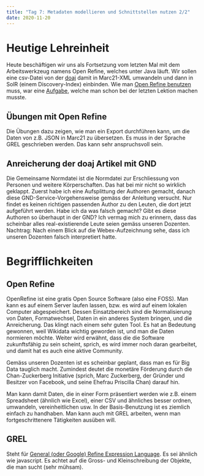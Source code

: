 ```yaml
---
title: "Tag 7: Metadaten modellieren und Schnittstellen nutzen 2/2"
date: 2020-11-20
---
```

# Heutige Lehreinheit
Heute beschäftigen wir uns als Fortsetzung vom letzten Mal mit dem Arbeitswerkzeug namens Open Refine, welches unter Java läuft. Wir sollen eine csv-Datei von der [doaj](https://doaj.org/) damit in Marc21-XML umwandeln und dann in SolR (einem Discovery-Index) einbinden. Wie man [Open Refine benutzen](https://www.youtube.com/watch?v=wfS1qTKFQoI) muss, war eine [Aufgabe](https://librarycarpentry.org/lc-open-refine/), welche man schon bei der letzten Lektion machen musste. 

## Übungen mit Open Refine
Die Übungen dazu zeigen, wie man ein Export durchführen kann, um die Daten von z.B. JSON in Marc21 zu übersetzen. Es muss in der Sprache GREL geschrieben werden. Das kann sehr anspruchsvoll sein. 

## Anreicherung der doaj Artikel mit GND
Die Gemeinsame Normdatei ist die Normdatei zur Erschliessung von Personen und weitere Körperschaften. Das hat bei mir nicht so wirklich geklappt. Zuerst habe ich eine Aufsplittung der Authoren gemacht, danach diese GND-Service-Vorgehensweise gemäss der Anleitung versucht. Nur findet es keinen richtigen passenden Author zu den Leuten, die dort jetzt aufgeführt werden. Habe ich da was falsch gemacht? Gibt es diese Authoren so überhaupt in der GND? Ich vermag mich zu erinnern, dass das scheinbar alles real-existierende Leute seien gemäss unseren Dozenten. 
Nachtrag: Nach einem Blick auf die Webex-Aufzeichnung sehe, dass ich unseren Dozenten falsch interpretiert hatte. 

# Begrifflichkeiten

## Open Refine
OpenRefine ist eine gratis Open Source Software (also eine FOSS). Man kann es auf einem Server laufen lassen, bzw. es wird auf einem lokalen Computer abgespeichert. 
Dessen Einsatzbereich sind die Normalisierung von Daten, Formatwechsel, Daten in ein anderes System bringen, und die Anreicherung. Das klingt nach einem sehr guten Tool. Es hat an Bedeutung gewonnen, weil Wikidata wichtig geworden ist, und man die Daten normieren möchte. 
Weiter wird erwähnt, dass die die Software zukunftsfähig zu sein scheint, sprich, es wird immer noch daran gearbeitet, und damit hat es auch eine aktive Community. 

Gemäss unseren Dozenten ist es  scheinbar geplant, dass man es für Big Data tauglich macht. Zumindest deutet die monetäre Förderung durch die Chan-Zuckerberg Initiative (sprich, Marc Zuckerberg, der Gründer und Besitzer von Facebook, und seine Ehefrau Priscilla Chan) darauf hin. 

Man kann damit Daten, die in einer Form präsentiert werden wie z.B. einem Spreadsheet (ähnlich wie Excel), einer CSV und ähnliches besser ordnen, umwandeln, vereinheitlichen usw. In der Basis-Benutzung ist es ziemlich einfach zu handhaben. Man kann auch mit GREL arbeiten, wenn man fortgeschrittenere Tätigkeiten ausüben will. 

## GREL 
Steht für [General (oder Google) Refine Expression Language](https://github.com/OpenRefine/OpenRefine/wiki/General-Refine-Expression-Language). Es sei ähnlich wie javascript. Es achtet auf die Gross- und Kleinschreibung der Objekte, die man sucht (sehr mühsam). 


